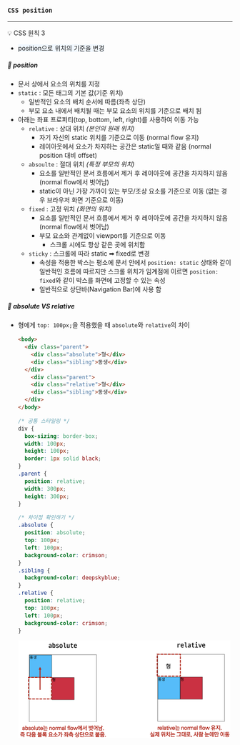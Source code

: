 ### `CSS position`

***

💡 CSS 원칙 3

- <span style='background-color: #f1f8ff'>position으로 위치의 기준을 변경</span>





##### 📝 position

- 문서 상에서 요소의 위치를 지정
- `static` : 모든 태그의 기본 값(기준 위치)
  - 일반적인 요소의 배치 순서에 따름(좌측 상단)
  - 부모 요소 내에서 배치될 때는 부모 요소의 위치를 기준으로 배치 됨
- 아래는 좌표 프로퍼티(top, bottom, left, right)를 사용하여 이동 가능
  - `relative` : 상대 위치 *(본인의 원래 위치)*
    - 자기 자신의 static 위치를 기준으로 이동 (normal flow 유지)
    - 레이아웃에서 요소가 차지하는 공간은 static일 때와 같음 (normal position 대비 offset)
  - `absoulte` : 절대 위치 *(특정 부모의 위치)*
    - 요소를 일반적인 문서 흐름에서 제거 후 레이아웃에 공간을 차지하지 않음 (normal flow에서 벗어남)
    - static이 아닌 가장 가까이 있는 부모/조상 요소를 기준으로 이동 (없는 경우 브라우저 화면 기준으로 이동)
  - `fixed` : 고정 위치 *(화면의 위치)*
    - 요소를 일반적인 문서 흐름에서 제거 후 레이아웃에 공간을 차지하지 않음 (normal flow에서 벗어남)
    - 부모 요소와 관계없이 viewport를 기준으로 이동
      - 스크롤 시에도 항상 같은 곳에 위치함
  - `sticky` : 스크롤에 따라 static ➡︎ fixed로 변경
    - 속성을 적용한 박스는 평소에 문서 안에서 `position: static` 상태와 같이 일반적인 흐름에 따르지만 스크롤 위치가 임계점에 이르면 `position: fixed`와 같이 박스를 화면에 고정할 수 있는 속성
    - 일반적으로 상단바(Navigation Bar)에 사용 함





##### 🔎 absolute VS relative

- 형에게 `top: 100px;`을 적용했을 때 `absolute`와 `relative`의 차이

  ```html
  <body>
    <div class="parent">
      <div class="absolute">형</div>
      <div class="sibling">동생</div>
    </div>
      <div class="parent">
      <div class="relative">형</div>
      <div class="sibling">동생</div>
    </div>
  </body>
  ```

  ```css
  /* 공통 스타일링 */
  div {
    box-sizing: border-box;
    width: 100px;
    height: 100px;
    border: 1px solid black;
  }
  .parent {
    position: relative;
    width: 300px;
    height: 300px;
  }
  ```

  ```css
  /* 차이점 확인하기 */
  .absolute {
    position: absolute;
    top: 100px;
    left: 100px;
    background-color: crimson;
  }
  .sibling {
    background-color: deepskyblue;
  }
  .relative {
    position: relative;
    top: 100px;
    left: 100px;
    background-color: crimson;
  }
  ```

  <img src="css_position.assets/position.png" alt="position" style="zoom:50%;" />

